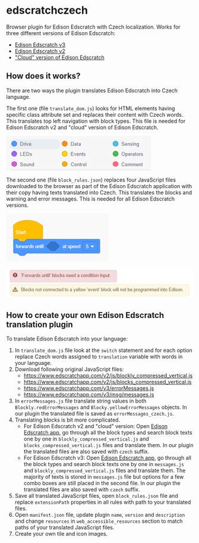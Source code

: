 # edscratchczech
Browser plugin for Edison Edscratch with Czech localization. Works for three different versions of Edison Edscratch:

- [Edison Edscratch v3](https://www.edscratchapp.com/v3/)
- [Edison Edscratch v2](https://www.edscratchapp.com/v2/)
- ["Cloud" version of Edison Edscratch](https://cloud.edscratchapp.com/)

## How does it works?
There are two ways the plugin translates Edison Edscratch into Czech language.

The first one (file `translate_dom.js`) looks for HTML elements having specific class attribute set and replaces their content with Czech words. This translates top left navigation with block types. This file is needed for Edison Edscratch v2 and "cloud" version of Edison Edscratch.

![Blocks navigation](./readme_images/readme_menu.png)

The second one (file `block_rules.json`) replaces four JavaScript files downloaded to the browser as part of the Edison Edscratch application with their copy having texts translated into Czech. This translates the blocks and warning and error messages. This is needed for all Edison Edscratch versions.

![Blocks](./readme_images/readme_blocks.png)

![Errors and warnings](./readme_images/readme_errors.png)

## How to create your own Edison Edscratch translation plugin
To translate Edison Edscratch into your language:
1. In `translate_dom.js` file look at the `switch` statement and for each option replace Czech words assigned to `translation` variable with words in your language.
2. Download following original JavaScript files:
   - https://www.edscratchapp.com/v2/js/blockly_compressed_vertical.js
   - https://www.edscratchapp.com/v2/js/blocks_compressed_vertical.js
   - https://www.edscratchapp.com/v3/errorMessages.js
   - https://www.edscratchapp.com/v3/msg/messages.js
3. In `errorMessages.js` file translate string values in both `Blockly.redErrorMessages` and `Blocky.yellowErrorMessages` objects. In our plugin the translated file is saved as `errorMessages_czech.js`.
4. Translating blocks is bit more complicated.
   - For Edison Edscratch v2 and "cloud" version: Open [Edison Edscratch app](https://www.edscratchapp.com/v2/), go through all the block types and search block texts one by one in `blockly_compressed_vertical.js` and `blocks_compressed_vertical.js` files and translate them. In our plugin the translated files are also saved with `czech` suffix.
   - For Edison Edscratch v3: Open [Edison Edscratch app](https://www.edscratchapp.com/v3/), go through all the block types and search block texts one by one in `messages.js` and `blockly_compressed_vertical.js` files and translate them. The majority of texts is stored in `messages.js` file but options for a few combo boxes are still placed in the second file. In our plugin the translated files are also saved with `czech` suffix.
6. Save all translated JavaScript files, open `block_rules.json` file and replace `extensionPath` properties in all rules with path to your translated files.
7. Open `manifest.json` file, update plugin `name`, `version` and `description` and change `resources` in `web_accessible_resources` section to match paths of your translated JavaScript files.
8. Create your own tile and icon images.

